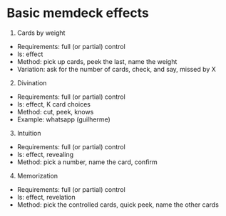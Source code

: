 # Basic memdeck effects

1. Cards by weight
- Requirements: full (or partial) control
- Is: effect
- Method: pick up cards, peek the last, name the weight
- Variation: ask for the number of cards, check, and say, missed by X

2. Divination
- Requirements: full (or partial) control
- Is: effect, K card choices
- Method: cut, peek, knows
- Example: whatsapp (guilherme)

3. Intuition
- Requirements: full (or partial) control
- Is: effect, revealing
- Method: pick a number, name the card, confirm

4. Memorization
- Requirements: full (or partial) control
- Is: effect, revelation
- Method: pick the controlled cards, quick peek, name the other cards



